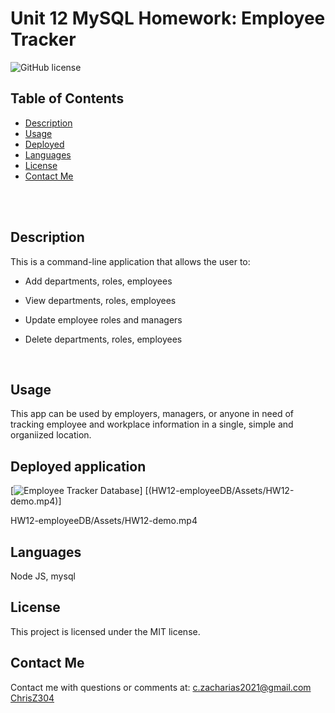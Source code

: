 # Unit 12 MySQL Homework: Employee Tracker

![GitHub license](https://img.shields.io/badge/license-MIT-ff69b4.svg) <br />

## Table of Contents 

- [Description](#description)
- [Usage](#usage)
- [Deployed](#deployed-application)
- [Languages](#languages)
- [License](#license)
- [Contact Me](#contact-me)

<br />
<br />

## Description

 This is a command-line application that allows the user to:

  * Add departments, roles, employees

  * View departments, roles, employees

  * Update employee roles and managers

  * Delete departments, roles, employees


<br />

## Usage

This app can be used by employers, managers, or anyone in need of tracking employee and workplace information in a single, simple and organiized location.

## Deployed application

[![Employee Tracker Database](HW12-employeeDB/Assets/employee-tracker.gif)] [(HW12-employeeDB/Assets/HW12-demo.mp4)]

HW12-employeeDB/Assets/HW12-demo.mp4
## Languages

Node JS, mysql <br />

## License

  This project is licensed under the MIT license. <br />



## Contact Me

Contact me with questions or comments at: 
c.zacharias2021@gmail.com <br /> 
[ChrisZ304](https://github.com/chrisz304) <br />

